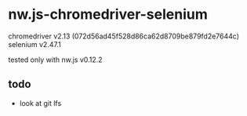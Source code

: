 # nw.js-chromedriver-selenium

chromedriver v2.13 (072d56ad45f528d86ca62d8709be879fd2e7644c)
selenium v2.47.1

tested only with nw.js v0.12.2

## todo
- look at git lfs
